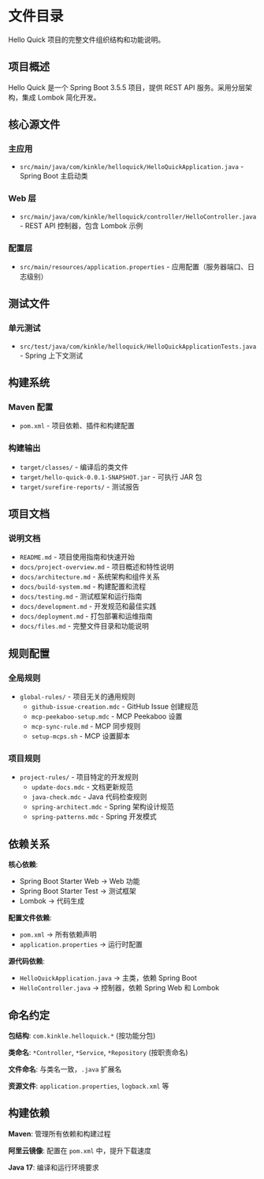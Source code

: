 <!-- Generated: 2025-01-08 12:00:00 UTC -->

# 文件目录

Hello Quick 项目的完整文件组织结构和功能说明。

## 项目概述

Hello Quick 是一个 Spring Boot 3.5.5 项目，提供 REST API 服务。采用分层架构，集成 Lombok 简化开发。

## 核心源文件

### 主应用
- `src/main/java/com/kinkle/helloquick/HelloQuickApplication.java` - Spring Boot 主启动类

### Web 层
- `src/main/java/com/kinkle/helloquick/controller/HelloController.java` - REST API 控制器，包含 Lombok 示例

### 配置层
- `src/main/resources/application.properties` - 应用配置（服务器端口、日志级别）

## 测试文件

### 单元测试
- `src/test/java/com/kinkle/helloquick/HelloQuickApplicationTests.java` - Spring 上下文测试

## 构建系统

### Maven 配置
- `pom.xml` - 项目依赖、插件和构建配置

### 构建输出
- `target/classes/` - 编译后的类文件
- `target/hello-quick-0.0.1-SNAPSHOT.jar` - 可执行 JAR 包
- `target/surefire-reports/` - 测试报告

## 项目文档

### 说明文档
- `README.md` - 项目使用指南和快速开始
- `docs/project-overview.md` - 项目概述和特性说明
- `docs/architecture.md` - 系统架构和组件关系
- `docs/build-system.md` - 构建配置和流程
- `docs/testing.md` - 测试框架和运行指南
- `docs/development.md` - 开发规范和最佳实践
- `docs/deployment.md` - 打包部署和运维指南
- `docs/files.md` - 完整文件目录和功能说明

## 规则配置

### 全局规则
- `global-rules/` - 项目无关的通用规则
  - `github-issue-creation.mdc` - GitHub Issue 创建规范
  - `mcp-peekaboo-setup.mdc` - MCP Peekaboo 设置
  - `mcp-sync-rule.md` - MCP 同步规则
  - `setup-mcps.sh` - MCP 设置脚本

### 项目规则
- `project-rules/` - 项目特定的开发规则
  - `update-docs.mdc` - 文档更新规范
  - `java-check.mdc` - Java 代码检查规则
  - `spring-architect.mdc` - Spring 架构设计规范
  - `spring-patterns.mdc` - Spring 开发模式

## 依赖关系

**核心依赖**:
- Spring Boot Starter Web → Web 功能
- Spring Boot Starter Test → 测试框架
- Lombok → 代码生成

**配置文件依赖**:
- `pom.xml` → 所有依赖声明
- `application.properties` → 运行时配置

**源代码依赖**:
- `HelloQuickApplication.java` → 主类，依赖 Spring Boot
- `HelloController.java` → 控制器，依赖 Spring Web 和 Lombok

## 命名约定

**包结构**: `com.kinkle.helloquick.*` (按功能分包)

**类命名**: `*Controller`, `*Service`, `*Repository` (按职责命名)

**文件命名**: 与类名一致，`.java` 扩展名

**资源文件**: `application.properties`, `logback.xml` 等

## 构建依赖

**Maven**: 管理所有依赖和构建过程

**阿里云镜像**: 配置在 `pom.xml` 中，提升下载速度

**Java 17**: 编译和运行环境要求
